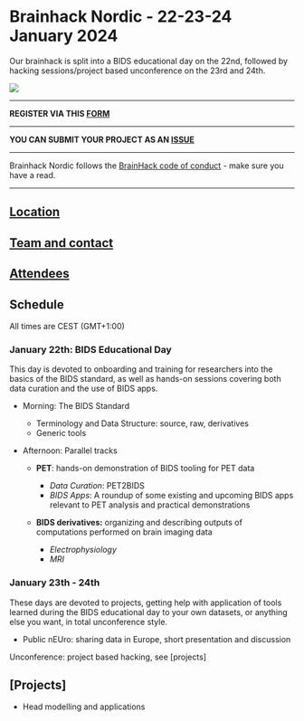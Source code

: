 # Brainhack Nordic - 22-23-24 January 2024

Our brainhack is split into a BIDS educational day on the 22nd, followed by hacking sessions/project based unconference on the 23rd and 24th. 

<img src="https://github.com/openneuropet/outreach/blob/main/Brainhack-Nordic2021/braindk_small.png">

----------------------------------------------------------------------------------------------------
   **REGISTER VIA THIS [FORM](https://forms.gle/orGjjeJSNXYpcHAK7)**

----------------------------------------------------------------------------------------------------
   **YOU CAN SUBMIT YOUR PROJECT AS AN [ISSUE](https://github.com/openneuropet/outreach/issues/new/choose)**  

----------------------------------------------------------------------------------------------------    
Brainhack Nordic follows the [BrainHack code of conduct](https://github.com/openneuropet/outreach/blob/main/Brainhack-Nordic2021/code_of_conduct.md) - make sure you have a read.  

----------------------------------------------------------------------------------------------------  
## [Location](https://github.com/openneuropet/outreach/blob/main/Brainhack-Nordic2022/location.md)

## [Team and contact](https://github.com/openneuropet/outreach/blob/main/Brainhack-Nordic2022/team.md)

## [Attendees](https://github.com/openneuropet/outreach/blob/main/Brainhack-Nordic2022/attendees.md)

## Schedule

All times are CEST (GMT+1:00)

### January 22th: BIDS Educational Day

This day is devoted to onboarding and training for researchers into the basics of the BIDS standard, as well as hands-on sessions covering both data curation and the use of BIDS apps. 

- Morning: The BIDS Standard
   - Terminology and Data Structure: source, raw, derivatives
   - Generic tools

- Afternoon: Parallel tracks
   - **PET**: hands-on demonstration of BIDS tooling for PET data
      - *Data Curation*: PET2BIDS
      - *BIDS Apps*: A roundup of some existing and upcoming BIDS apps relevant to PET analysis and practical demonstrations

   - **BIDS derivatives:** organizing and describing outputs of computations performed on brain imaging data
      - *Electrophysiology*
      - *MRI*


### January 23th - 24th

These days are devoted to projects, getting help with application of tools learned during the BIDS educational day to your own datasets, or anything else you want, in total unconference style. 

- Public nEUro: sharing data in Europe, short presentation and discussion

Unconference: project based hacking, see [projects]

## [Projects]
- Head modelling and applications
